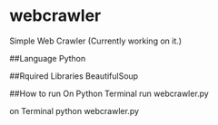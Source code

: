 # webcrawler
Simple Web Crawler (Currently working on it.)

##Language
Python

##Rquired Libraries
BeautifulSoup

##How to run
On Python Terminal
 run webcrawler.py

on Terminal
python webcrawler.py

